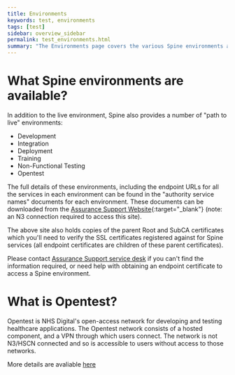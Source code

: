 ```yaml
---
title: Environments
keywords: test, environments
tags: [test]
sidebar: overview_sidebar
permalink: test_environments.html
summary: "The Environments page covers the various Spine environments available for test and production use"
---
```


# What Spine environments are available? #

In addition to the live environment, Spine also provides a number of "path to live" environments:

- Development
- Integration
- Deployment
- Training
- Non-Functional Testing
- Opentest

The full details of these environments, including the endpoint URLs for all the services in each environment can be found in the "authority service names" documents for each environment. These documents can be downloaded from the [Assurance Support Website](http://www.assurancesupport.digital.nhs.uk/){:target="_blank"} (note: an N3 connection required to access this site).

The above site also holds copies of the parent Root and SubCA certificates which you'll need to verify the SSL certificates registered against for Spine services (all endpoint certificates are children of these parent certificates).

Please contact [Assurance Support service desk](mailto:sa.servicedesk@nhs.net) if you can't find the information required, or need help with obtaining an endpoint certificate to access a Spine environment.

# What is Opentest? #

Opentest is NHS Digital's open-access network for developing and testing healthcare applications. The Opentest network consists of a hosted component, and a VPN through which users connect. The network is not N3/HSCN connected and so is accessible to users without access to those networks.

More details are avaliable [here](https://digital.nhs.uk/spine/opentest)

